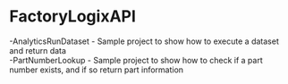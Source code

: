 # FactoryLogixAPI

-AnalyticsRunDataset - Sample project to show how to execute a dataset and return data  
-PartNumberLookup - Sample project to show how to check if a part number exists, and if so return part information  
